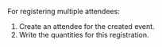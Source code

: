 For registering multiple attendees:

1.  Create an attendee for the created event.
2.  Write the quantities for this registration.
